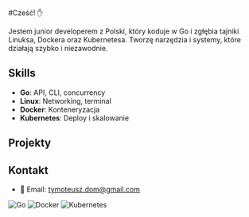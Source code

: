 #Cześć! ✋

Jestem junior developerem z Polski, który koduje w Go i zgłębia tajniki Linuksa, Dockera oraz Kubernetesa. Tworzę narzędzia i systemy, które działają szybko i niezawodnie.

## Skills
- **Go**: API, CLI, concurrency
- **Linux**: Networking, terminal
- **Docker**: Konteneryzacja
- **Kubernetes**: Deploy i skalowanie

## Projekty

## Kontakt
- 📧 Email: tymoteusz.dom@gmail.com

![Go](https://img.shields.io/badge/Go-00ADD8?style=flat&logo=go) ![Docker](https://img.shields.io/badge/Docker-2496ED?style=flat&logo=docker) ![Kubernetes](https://img.shields.io/badge/Kubernetes-326CE5?style=flat&logo=kubernetes)
